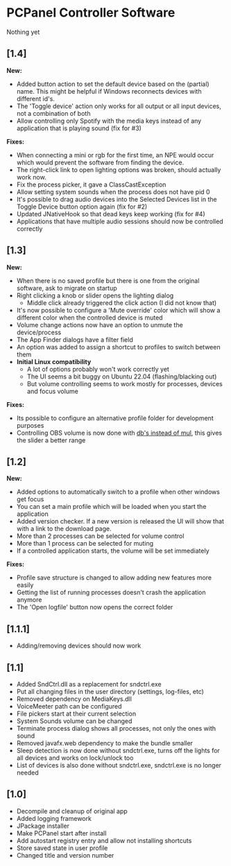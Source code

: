 # PCPanel Controller Software

<!-- Releasenotes without version are included in releases -->

Nothing yet

## [1.4]

**New:**

- Added button action to set the default device based on the (partial) name. This might be helpful if Windows reconnects devices with different id's.
- The 'Toggle device' action only works for all output or all input devices, not a combination of both
- Allow controlling only Spotify with the media keys instead of any application that is playing sound (fix for #3)

**Fixes:**

- When connecting a mini or rgb for the first time, an NPE would occur which would prevent the software from finding the device.
- The right-click link to open lighting options was broken, should actually work now.
- Fix the process picker, it gave a ClassCastException
- Allow setting system sounds when the process does not have pid 0
- It's possible to drag audio devices into the Selected Devices list in the Toggle Device button option again (fix for #2)
- Updated JNativeHook so that dead keys keep working (fix for #4)
- Applications that have multiple audio sessions should now be controlled correctly

## [1.3]

**New:**

- When there is no saved profile but there is one from the original software, ask to migrate on startup
- Right clicking a knob or slider opens the lighting dialog
    - Middle click already triggered the click action (I did not know that)
- It's now possible to configure a 'Mute override' color which will show a different color when the controlled device is muted
- Volume change actions now have an option to unmute the device/process
- The App Finder dialogs have a filter field
- An option was added to assign a shortcut to profiles to switch between them
- **Initial Linux compatibility**
    - A lot of options probably won't work correctly yet
    - The UI seems a bit buggy on Ubuntu 22.04 (flashing/blacking out)
    - But volume controlling seems to work mostly for processes, devices and focus volume

**Fixes:**

- Its possible to configure an alternative profile folder for development purposes
- Controlling OBS volume is now done with [db's instead of mul](https://github.com/obsproject/obs-websocket/blob/4.x-compat/docs/generated/protocol.md#setvolume), this gives the slider a better range

## [1.2]

**New:**

- Added options to automatically switch to a profile when other windows get focus
- You can set a main profile which will be loaded when you start the application
- Added version checker. If a new version is released the UI will show that with a link to the download page.
- More than 2 processes can be selected for volume control
- More than 1 process can be selected for muting
- If a controlled application starts, the volume will be set immediately

**Fixes:**

- Profile save structure is changed to allow adding new features more easily
- Getting the list of running processes doesn't crash the application anymore
- The 'Open logfile' button now opens the correct folder

## [1.1.1]

- Adding/removing devices should now work

## [1.1]

- Added SndCtrl.dll as a replacement for sndctrl.exe
- Put all changing files in the user directory (settings, log-files, etc)
- Removed dependency on MediaKeys.dll
- VoiceMeeter path can be configured
- File pickers start at their current selection
- System Sounds volume can be changed
- Terminate process dialog shows all processes, not only the ones with sound
- Removed javafx.web dependency to make the bundle smaller
- Sleep detection is now done without sndctrl.exe, turns off the lights for all devices and works on lock/unlock too
- List of devices is also done without sndctrl.exe, sndctrl.exe is no longer needed

## [1.0]

- Decompile and cleanup of original app
- Added logging framework
- JPackage installer
- Make PCPanel start after install
- Add autostart registry entry and allow not installing shortcuts
- Store saved state in user profile
- Changed title and version number
